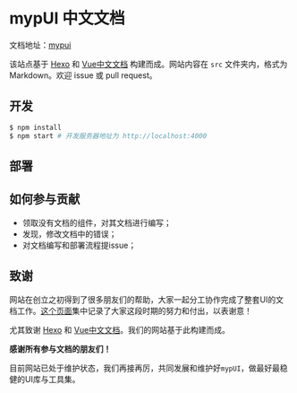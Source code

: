 # mypUI 中文文档

文档地址：[mypui](https://mypui.fekit.cn/)

该站点基于 [Hexo](https://hexo.io/) 和 [Vue中文文档](https://cn.vuejs.org/) 构建而成。网站内容在 `src` 文件夹内，格式为 Markdown。欢迎 issue 或 pull request。

## 开发

``` bash
$ npm install
$ npm start # 开发服务器地址为 http://localhost:4000
```

## 部署



## 如何参与贡献

- 领取没有文档的组件，对其文档进行编写；
- 发现，修改文档中的错误；
- 对文档编写和部署流程提issue；

## 致谢

网站在创立之初得到了很多朋友们的帮助，大家一起分工协作完成了整套UI的文档工作。[这个页面](https://cn.vuejs.org/about/)集中记录了大家这段时期的努力和付出，以表谢意！

尤其致谢 [Hexo](https://hexo.io/) 和 [Vue中文文档](https://cn.vuejs.org/)。我们的网站基于此构建而成。

**感谢所有参与文档的朋友们！**

目前网站已处于维护状态，我们再接再厉，共同发展和维护好`mypUI`，做最好最稳健的UI库与工具集。
